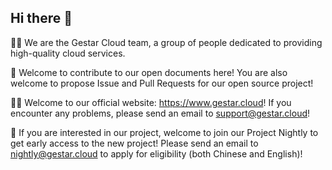 ## Hi there 👋

🙋‍♀️ We are the Gestar Cloud team, a group of people dedicated to providing high-quality cloud services.

🌈 Welcome to contribute to our open documents here! You are also welcome to propose Issue and Pull Requests for our open source project!

👩‍💻 Welcome to our official website: https://www.gestar.cloud! If you encounter any problems, please send an email to support@gestar.cloud!

🌌 If you are interested in our project, welcome to join our Project Nightly to get early access to the new project! Please send an email to nightly@gestar.cloud to apply for eligibility (both Chinese and English)!
